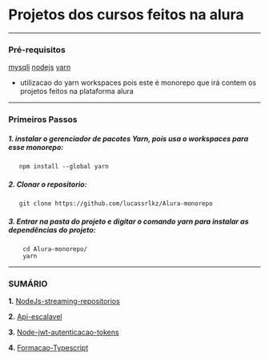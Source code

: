 # Projetos dos cursos feitos na alura
---
### Pré-requisitos

[mysqli](https://dev.mysql.com/downloads/)
[nodejs](https://nodejs.org/en/download/)
[yarn](https://classic.yarnpkg.com/lang/en/docs/install/#windows-stable)

* utilizacao do yarn workspaces pois este é monorepo que irá contem os projetos feitos na plataforma alura
---
### Primeiros Passos

##### 1. instalar o gerenciador de pacotes Yarn, pois usa o workspaces para esse monorepo:
   
```
   npm install --global yarn
```

##### 2. Clonar o repositorio:

```
   git clone https://github.com/lucassrlkz/Alura-monorepo
```

##### 3. Entrar na pasta do projeto e digitar o comando **yarn** para instalar as dependências do projeto:

```
    cd Alura-monorepo/
    yarn
```
---

### SUMÁRIO

**1.** [NodeJs-streaming-repositorios](/package/1-rest-nodejs/)

**2.** [Api-escalavel](/package/2-api-escalavel/)

**3.** [Node-jwt-autenticacao-tokens](/package/3-node-jwt/) 

**4.** [Formacao-Typescript](/package/4-typescript/)
